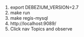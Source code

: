 1. export DEBEZIUM_VERSION=2.7
2. make run
3. make regis-mysql
4. http://localhost:9089/
5. Click nav Topics and observe